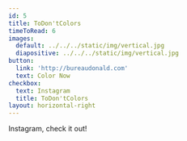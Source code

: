 ```yaml
---
id: 5
title: ToDon'tColors
timeToRead: 6
images:
  default: ../../../static/img/vertical.jpg
  diapositive: ../../../static/img/vertical.jpg
button:
  link: 'http://bureaudonald.com'
  text: Color Now
checkbox:
  text: Instagram
  title: ToDon'tColors
layout: horizontal-right
---
```

Instagram, check it out!
